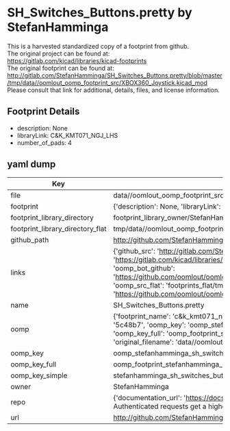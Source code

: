 # SH_Switches_Buttons.pretty by StefanHamminga  
This is a harvested standardized copy of a footprint from github.  
The original project can be found at:  
https://gitlab.com/kicad/libraries/kicad-footprints  
The original footprint can be found at:
http://gitlab.com/StefanHamminga/SH_Switches_Buttons.pretty/blob/master/tmp/data//oomlout_oomp_footprint_src/XBOX360_Joystick.kicad_mod
Please consult that link for additional, details, files, and license information.  
## Footprint Details
* description: None  
* libraryLink: C&K_KMT071_NGJ_LHS  
* number_of_pads: 4  
## yaml dump  
| Key | Value |  
| --- | --- |  
| file | data//oomlout_oomp_footprint_src/SH_Switches_Buttons.pretty/C&K_KMT071_NGJ_LHS.kicad_mod |  
| footprint | {'description': None, 'libraryLink': 'C&K_KMT071_NGJ_LHS', 'number_of_pads': 4} |  
| footprint_library_directory | footprint_library_owner/StefanHamminga_SH_Switches_Buttons.pretty |  
| footprint_library_directory_flat | tmp/data//oomlout_oomp_footprint_src/footprints_flat/stefanhamminga_sh_switches_buttons_c&k_kmt071_ngj_lhs/working |  
| github_path | http://github.com/StefanHamminga/SH_Switches_Buttons.pretty/blob/master/tmp/data//oomlout_oomp_footprint_src/C&K_KMT071_NGJ_LHS.kicad_mod |  
| links | {'github_src': 'http://gitlab.com/StefanHamminga/SH_Switches_Buttons.pretty/blob/master/tmp/data//oomlout_oomp_footprint_src/XBOX360_Joystick.kicad_mod', 'github_src_repo': 'https://gitlab.com/kicad/libraries/kicad-footprints', 'oomp_bot': 'tmp/data//oomlout_oomp_footprint_src/footprints/stefanhamminga_sh_switches_buttons_c&k_kmt071_ngj_lhs/working', 'oomp_bot_github': 'https://github.com/oomlout/oomlout_oomp_footprint_bot/tree/main/tmp/data//oomlout_oomp_footprint_src/footprints/stefanhamminga_sh_switches_buttons_c&k_kmt071_ngj_lhs/working', 'oomp_src_flat': 'footprints_flat/tmp/data//oomlout_oomp_footprint_src/footprints_flat/stefanhamminga_sh_switches_buttons_c&k_kmt071_ngj_lhs/working', 'oomp_src_flat_github': 'https://github.com/oomlout/oomlout_oomp_footprint_src/tree/main/tmp/data//oomlout_oomp_footprint_src/footprints_flat/stefanhamminga_sh_switches_buttons_c&k_kmt071_ngj_lhs/working'} |  
| name | SH_Switches_Buttons.pretty |  
| oomp | {'footprint_name': 'c&k_kmt071_ngj_lhs', 'library_name': 'sh_switches_buttons', 'md5': '5c48b72e91853c1fdad2f397d046faf1', 'md5_10': '5c48b72e91', 'md5_5': '5c48b', 'md5_6': '5c48b7', 'oomp_key': 'oomp_stefanhamminga_sh_switches_buttons_c&k_kmt071_ngj_lhs', 'oomp_key_extra': 'oomp_footprint_stefanhamminga_sh_switches_buttons_c&k_kmt071_ngj_lhs', 'oomp_key_full': 'oomp_footprint_stefanhamminga_sh_switches_buttons_c&k_kmt071_ngj_lhs_5c48b7', 'oomp_key_simple': 'stefanhamminga_sh_switches_buttons_c&k_kmt071_ngj_lhs', 'original_filename': 'data//oomlout_oomp_footprint_src/SH_Switches_Buttons.pretty/C&K_KMT071_NGJ_LHS.kicad_mod', 'owner_name': 'stefanhamminga'} |  
| oomp_key | oomp_stefanhamminga_sh_switches_buttons_c&k_kmt071_ngj_lhs |  
| oomp_key_full | oomp_footprint_stefanhamminga_sh_switches_buttons_c&k_kmt071_ngj_lhs |  
| oomp_key_simple | stefanhamminga_sh_switches_buttons_c&k_kmt071_ngj_lhs |  
| owner | StefanHamminga |  
| repo | {'documentation_url': 'https://docs.github.com/rest/overview/resources-in-the-rest-api#rate-limiting', 'message': "API rate limit exceeded for 84.66.142.224. (But here's the good news: Authenticated requests get a higher rate limit. Check out the documentation for more details.)"} |  
| url | http://github.com/StefanHamminga/SH_Switches_Buttons.pretty |  

